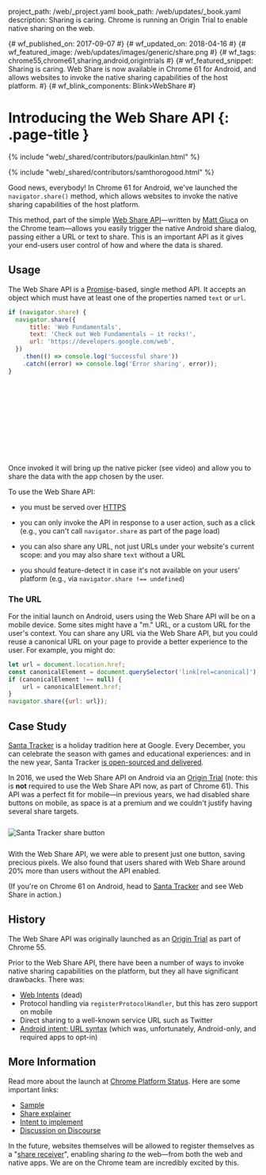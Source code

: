 project_path: /web/_project.yaml book_path: /web/updates/_book.yaml description: Sharing is caring. Chrome is running an Origin Trial to enable native sharing on the web.

{# wf_published_on: 2017-09-07 #} {# wf_updated_on: 2018-04-16 #} {# wf_featured_image: /web/updates/images/generic/share.png #} {# wf_tags: chrome55,chrome61,sharing,android,origintrials #} {# wf_featured_snippet: Sharing is caring. Web Share is now available in Chrome 61 for Android, and allows websites to invoke the native sharing capabilities of the host platform. #} {# wf_blink_components: Blink>WebShare #}

# Introducing the Web Share API {: .page-title }

{% include "web/_shared/contributors/paulkinlan.html" %}

{% include "web/_shared/contributors/samthorogood.html" %}

Good news, everybody! In Chrome 61 for Android, we've launched the `navigator.share()` method, which allows websites to invoke the native sharing capabilities of the host platform.

This method, part of the simple [Web Share API](https://wicg.github.io/web-share/)—written by [Matt Giuca](https://twitter.com/mgiuca) on the Chrome team—allows you easily trigger the native Android share dialog, passing either a URL or text to share. This is an important API as it gives your end-users user control of how and where the data is shared.

## Usage

The Web Share API is a [Promise](/web/fundamentals/getting-started/primers/promises)-based, single method API. It accepts an object which must have at least one of the properties named `text` or `url`.

```js
if (navigator.share) {
  navigator.share({
      title: 'Web Fundamentals',
      text: 'Check out Web Fundamentals — it rocks!',
      url: 'https://developers.google.com/web',
  })
    .then(() => console.log('Successful share'))
    .catch((error) => console.log('Error sharing', error));
}
```

<div class="video-wrapper">
  <iframe class="devsite-embedded-youtube-video" data-video-id="lhUzYxCvWew"
          data-autohide="1" data-showinfo="0" frameborder="0" allowfullscreen>
  </iframe>
</div>

Once invoked it will bring up the native picker (see video) and allow you to share the data with the app chosen by the user.

<div class="clearfix"></div>

To use the Web Share API:

* you must be served over [HTTPS](https://www.chromium.org/Home/chromium-security/prefer-secure-origins-for-powerful-new-features)

* you can only invoke the API in response to a user action, such as a click (e.g., you can't call `navigator.share` as part of the page load)

* you can also share any URL, not just URLs under your website's current scope: and you may also share `text` without a URL

* you should feature-detect it in case it's not available on your users' platform (e.g., via `navigator.share !== undefined`)

### The URL

For the initial launch on Android, users using the Web Share API will be on a mobile device. Some sites might have a "m." URL, or a custom URL for the user's context. You can share any URL via the Web Share API, but you could reuse a canonical URL on your page to provide a better experience to the user. For example, you might do:

```js
let url = document.location.href;
const canonicalElement = document.querySelector('link[rel=canonical]');
if (canonicalElement !== null) {
    url = canonicalElement.href;
}
navigator.share({url: url});
```

## Case Study

[Santa Tracker](https://santatracker.google.com) is a holiday tradition here at Google. Every December, you can celebrate the season with games and educational experiences: and in the new year, Santa Tracker [is open-sourced and delivered](https://developers.googleblog.com/2017/04/santa-tracker-open-sourced-and-delivered.html).

In 2016, we used the Web Share API on Android via an [Origin Trial](https://github.com/GoogleChrome/OriginTrials/blob/gh-pages/developer-guide.md) (note: this is **not** required to use the Web Share API now, as part of Chrome 61). This API was a perfect fit for mobile—in previous years, we had disabled share buttons on mobile, as space is at a premium and we couldn't justify having several share targets.

<img alt="Santa Tracker share button" src="/web/updates/images/2016/10/santa-phone.png"
  style="margin: 12px auto;" />

With the Web Share API, we were able to present just one button, saving precious pixels. We also found that users shared with Web Share around 20% more than users without the API enabled.

(If you're on Chrome 61 on Android, head to [Santa Tracker](https://santatracker.google.com) and see Web Share in action.)

## History

The Web Share API was originally launched as an [Origin Trial](https://github.com/GoogleChrome/OriginTrials/blob/gh-pages/developer-guide.md) as part of Chrome 55.

Prior to the Web Share API, there have been a number of ways to invoke native sharing capabilities on the platform, but they all have significant drawbacks. There was:

* [Web Intents](https://en.wikipedia.org/wiki/Paul_Kinlan) (dead)
* Protocol handling via `registerProtocolHandler`, but this has zero support on mobile
* Direct sharing to a well-known service URL such as Twitter
* [Android intent: URL syntax](https://paul.kinlan.me/sharing-natively-on-android-from-the-web/) (which was, unfortunately, Android-only, and required apps to opt-in)

## More Information

Read more about the launch at [Chrome Platform Status](https://www.chromestatus.com/features/5668769141620736). Here are some important links:

* [Sample](https://github.com/mgiuca/web-share/blob/master/demos/share.html)
* [Share explainer](https://github.com/WICG/web-share/blob/master/docs/explainer.md)
* [Intent to implement](https://groups.google.com/a/chromium.org/forum/#!msg/blink-dev/1BOhy5av8MQ/8LqNvS5TAQAJ)
* [Discussion on Discourse](https://discourse.wicg.io/t/web-share-api-for-sharing-content-to-arbitrary-destination/1561/3)

In the future, websites themselves will be allowed to register themselves as a "[share receiver](https://www.chromestatus.com/features/5662315307335680)", enabling sharing *to* the web—from both the web and native apps. We are on the Chrome team are incredibly excited by this.

<link rel="alternate" type="application/rss+xml" title="Web Shows from Google Developers (RSS)" href="/web/shows/rss.xml" />

<link rel="alternate" type="application/atom+xml" title="Web Shows from Google Developers (ATOM)" href="/web/shows/atom.xml" />